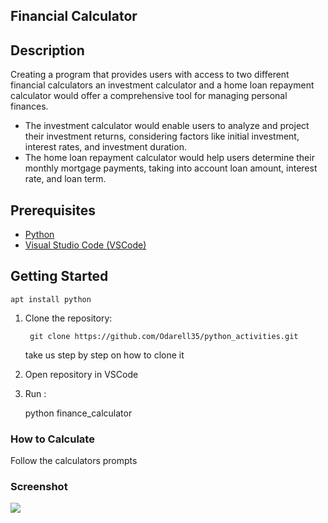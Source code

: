 ## **Financial Calculator**


## Description
Creating a program that provides users with access to two different financial calculators an investment calculator and a home loan repayment calculator would offer a comprehensive tool for managing personal finances.

 - The investment calculator would enable users to analyze and project their investment returns, considering factors like initial investment, interest rates, and investment duration.
 - The home loan repayment calculator would help users determine their monthly mortgage payments, taking into account loan amount, interest rate, and loan term.

## Prerequisites

 - [Python](https://python.org/downloads/)
 - [Visual Studio Code (VSCode)](https://code.visualstudio.com/Download/)

## Getting Started
    apt install python

1. Clone the repository:

        git clone https://github.com/Odarell35/python_activities.git
   take us step by step on how to clone it 

3. Open repository in VSCode

4. Run :

    python finance_calculator


### How to Calculate
Follow the calculators prompts

### Screenshot

 ![](image.png)

